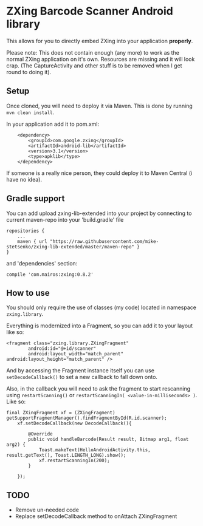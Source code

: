 # ZXing Barcode Scanner Android library

This allows for you to directly embed ZXing into your application **properly**.

Please note: This does not contain enough (any more) to work as the normal ZXing application on it's own. Resources are missing and it will look crap. (The CaptureActivity and other stuff is to be removed when I get round to doing it).

## Setup

Once cloned, you will need to deploy it via Maven. This is done by running `mvn clean install`.

In your application add it to pom.xml:

        <dependency>
            <groupId>com.google.zxing</groupId>
            <artifactId>android-lib</artifactId>
            <version>3.1</version>
            <type>apklib</type>
        </dependency>

If someone is a really nice person, they could deploy it to Maven Central (i have no idea).

## Gradle support

You can add upload zxing-lib-extended into your project by connecting to 
current maven-repo into your 'build.gradle' file

    repositories {
        ...
        maven { url "https://raw.githubusercontent.com/mike-stetsenko/zxing-lib-extended/master/maven-repo" }
    }

and 'dependencies' section:

    compile 'com.mairos:zxing:0.8.2'

## How to use

You should only require the use of classes (my code) located in namespace `zxing.library`.

Everything is modernized into a Fragment, so you can add it to your layout like so:

	<fragment class="zxing.library.ZXingFragment"
            android:id="@+id/scanner"
            android:layout_width="match_parent" android:layout_height="match_parent" />

And by accessing the Fragment instance itself you can use `setDecodeCallback()` to set a new callback to fall down onto.

Also, in the callback you will need to ask the fragment to start rescanning using `restartScanning()` or `restartScanningIn( <value-in-milliseconds> )`. Like so:

	final ZXingFragment xf = (ZXingFragment) getSupportFragmentManager().findFragmentById(R.id.scanner);
        xf.setDecodeCallback(new DecodeCallback(){

			@Override
			public void handleBarcode(Result result, Bitmap arg1, float arg2) {
				Toast.makeText(HelloAndroidActivity.this, result.getText(), Toast.LENGTH_LONG).show();
				xf.restartScanningIn(200);
			}
        	
        });

## TODO

* Remove un-needed code
* Replace setDecodeCallback method to onAttach ZXingFragment
